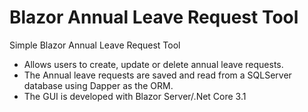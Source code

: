 # Blazor Annual Leave Request Tool
Simple Blazor Annual Leave Request Tool

* Allows users to create, update or delete annual leave requests.  
* The Annual leave requests are saved and read from a SQLServer database using Dapper as the ORM.  
* The GUI is developed with Blazor Server/.Net Core 3.1
